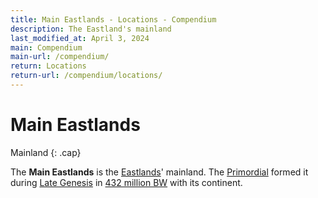 ```yaml
---
title: Main Eastlands - Locations - Compendium
description: The Eastland's mainland
last_modified_at: April 3, 2024
main: Compendium
main-url: /compendium/
return: Locations
return-url: /compendium/locations/
---
```


# Main Eastlands
Mainland
{: .cap}

The **Main Eastlands** is the [Eastlands](/compendium/locations/eastlands/)' mainland. The [Primordial](/compendium/creatures/primordial/) formed it during [Late Genesis](/compendium/events/genesis/#late-genesis) in [432 million BW](/compendium/events/genesis/#432-million-bw) with its continent.